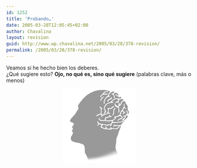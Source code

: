 ```yaml
---
id: 1252
title: 'Probando…'
date: 2005-03-28T12:05:45+02:00
author: Chavalina
layout: revision
guid: http://www.wp.chavalina.net/2005/03/28/378-revision/
permalink: /2005/03/28/378-revision/
---
```

Veamos si he hecho bien los deberes.  
¿Qué sugiere esto? **Ojo, no qué es, sino qué sugiere** (palabras clave, más o menos)

<p align="center" class="imgcentro">
  <img src="/imagenes/fotos/brain.jpg" alt="brain" />
</p>